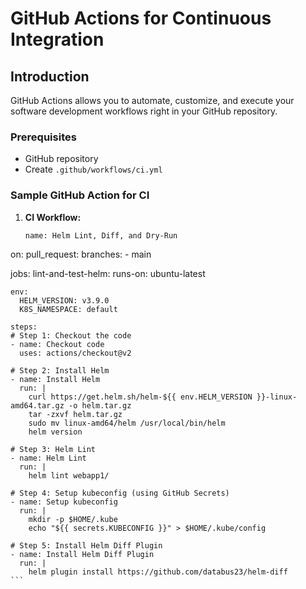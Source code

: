 # GitHub Actions for Continuous Integration

## Introduction

GitHub Actions allows you to automate, customize, and execute your software development workflows right in your GitHub repository.

### Prerequisites
- GitHub repository
- Create `.github/workflows/ci.yml`


### Sample GitHub Action for CI

1. **CI Workflow:**

   ```
   name: Helm Lint, Diff, and Dry-Run

on:
  pull_request:
    branches:
      - main

jobs:
  lint-and-test-helm:
    runs-on: ubuntu-latest

    env:
      HELM_VERSION: v3.9.0
      K8S_NAMESPACE: default

    steps:
    # Step 1: Checkout the code
    - name: Checkout code
      uses: actions/checkout@v2

    # Step 2: Install Helm
    - name: Install Helm
      run: |
        curl https://get.helm.sh/helm-${{ env.HELM_VERSION }}-linux-amd64.tar.gz -o helm.tar.gz
        tar -zxvf helm.tar.gz
        sudo mv linux-amd64/helm /usr/local/bin/helm
        helm version

    # Step 3: Helm Lint
    - name: Helm Lint
      run: |
        helm lint webapp1/

    # Step 4: Setup kubeconfig (using GitHub Secrets)
    - name: Setup kubeconfig
      run: |
        mkdir -p $HOME/.kube
        echo "${{ secrets.KUBECONFIG }}" > $HOME/.kube/config

    # Step 5: Install Helm Diff Plugin
    - name: Install Helm Diff Plugin
      run: |
        helm plugin install https://github.com/databus23/helm-diff
    ```
